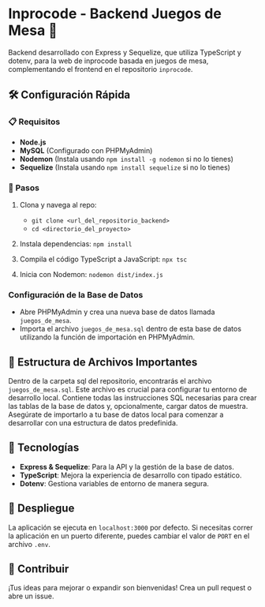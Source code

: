 # Inprocode - Backend Juegos de Mesa 🧩

Backend desarrollado con Express y Sequelize, que utiliza TypeScript y dotenv, para la web de inprocode basada en juegos de mesa, complementando el frontend en el repositorio `inprocode`.

## 🛠 Configuración Rápida

### 📋 Requisitos

- **Node.js**
- **MySQL** (Configurado con PHPMyAdmin)
- **Nodemon** (Instala usando `npm install -g nodemon` si no lo tienes)
- **Sequelize** (Instala usando `npm install sequelize` si no lo tienes)

### 🚀 Pasos 

1. Clona y navega al repo:
   - `git clone <url_del_repositorio_backend>`
   - `cd <directorio_del_proyecto>`

2. Instala dependencias: `npm install`

3. Compila el código TypeScript a JavaScript: `npx tsc`

4. Inicia con Nodemon: `nodemon dist/index.js`

### Configuración de la Base de Datos

- Abre PHPMyAdmin y crea una nueva base de datos llamada `juegos_de_mesa`.
- Importa el archivo `juegos_de_mesa.sql` dentro de esta base de datos utilizando la función de importación en PHPMyAdmin.

## 📁 Estructura de Archivos Importantes

Dentro de la carpeta sql del repositorio, encontrarás el archivo `juegos_de_mesa.sql`. Este archivo es crucial para configurar tu entorno de desarrollo local. Contiene todas las instrucciones SQL necesarias para crear las tablas de la base de datos y, opcionalmente, cargar datos de muestra. Asegúrate de importarlo a tu base de datos local para comenzar a desarrollar con una estructura de datos predefinida.

## 🔧 Tecnologías 

- **Express & Sequelize**: Para la API y la gestión de la base de datos.
- **TypeScript**: Mejora la experiencia de desarrollo con tipado estático.
- **Dotenv**: Gestiona variables de entorno de manera segura.

## 📡 Despliegue

La aplicación se ejecuta en `localhost:3000` por defecto. Si necesitas correr la aplicación en un puerto diferente, puedes cambiar el valor de `PORT` en el archivo `.env`.

## 🤝 Contribuir 

¡Tus ideas para mejorar o expandir son bienvenidas! Crea un pull request o abre un issue.

